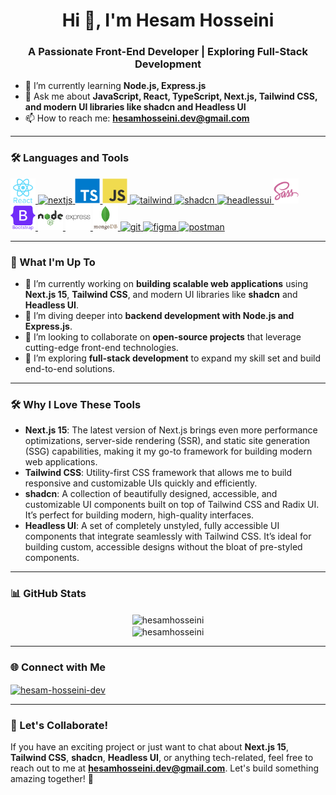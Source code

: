 <h1 align="center">Hi 👋, I'm Hesam Hosseini</h1>
<h3 align="center">A Passionate Front-End Developer | Exploring Full-Stack Development</h3>

- 🌱 I’m currently learning **Node.js, Express.js**
- 💬 Ask me about **JavaScript, React, TypeScript, Next.js, Tailwind CSS, and modern UI libraries like shadcn and Headless UI**
- 📫 How to reach me: **hesamhosseini.dev@gmail.com**

---

### 🛠️ Languages and Tools

<p align="left">
  <!-- Frontend -->
  <a href="https://reactjs.org/" target="_blank" rel="noreferrer">
    <img src="https://raw.githubusercontent.com/devicons/devicon/master/icons/react/react-original-wordmark.svg" alt="react" width="40" height="40"/>
  </a>
  <a href="https://nextjs.org/" target="_blank" rel="noreferrer">
    <img src="https://cdn.worldvectorlogo.com/logos/nextjs-2.svg" alt="nextjs" width="40" height="40"/>
  </a>
  <a href="https://www.typescriptlang.org/" target="_blank" rel="noreferrer">
    <img src="https://raw.githubusercontent.com/devicons/devicon/master/icons/typescript/typescript-original.svg" alt="typescript" width="40" height="40"/>
  </a>
  <a href="https://developer.mozilla.org/en-US/docs/Web/JavaScript" target="_blank" rel="noreferrer">
    <img src="https://raw.githubusercontent.com/devicons/devicon/master/icons/javascript/javascript-original.svg" alt="javascript" width="40" height="40"/>
  </a>
  <a href="https://tailwindcss.com/" target="_blank" rel="noreferrer">
    <img src="https://www.vectorlogo.zone/logos/tailwindcss/tailwindcss-icon.svg" alt="tailwind" width="40" height="40"/>
  </a>
  <a href="https://ui.shadcn.com/" target="_blank" rel="noreferrer">
    <img src="https://raw.githubusercontent.com/shadcn/ui/main/apps/www/public/icon.png" alt="shadcn" width="40" height="40"/>
  </a>
  <a href="https://headlessui.com/" target="_blank" rel="noreferrer">
    <img src="https://headlessui.com/img/logo-dark.svg" alt="headlessui" width="40" height="40"/>
  </a>
  <a href="https://sass-lang.com" target="_blank" rel="noreferrer">
    <img src="https://raw.githubusercontent.com/devicons/devicon/master/icons/sass/sass-original.svg" alt="sass" width="40" height="40"/>
  </a>
  <a href="https://getbootstrap.com" target="_blank" rel="noreferrer">
    <img src="https://raw.githubusercontent.com/devicons/devicon/master/icons/bootstrap/bootstrap-plain-wordmark.svg" alt="bootstrap" width="40" height="40"/>
  </a>
  <!-- Backend -->
  <a href="https://nodejs.org" target="_blank" rel="noreferrer">
    <img src="https://raw.githubusercontent.com/devicons/devicon/master/icons/nodejs/nodejs-original-wordmark.svg" alt="nodejs" width="40" height="40"/>
  </a>
  <a href="https://expressjs.com" target="_blank" rel="noreferrer">
    <img src="https://raw.githubusercontent.com/devicons/devicon/master/icons/express/express-original-wordmark.svg" alt="express" width="40" height="40"/>
  </a>
  <a href="https://www.mongodb.com/" target="_blank" rel="noreferrer">
    <img src="https://raw.githubusercontent.com/devicons/devicon/master/icons/mongodb/mongodb-original-wordmark.svg" alt="mongodb" width="40" height="40"/>
  </a>
  <!-- Tools -->
  <a href="https://git-scm.com/" target="_blank" rel="noreferrer">
    <img src="https://www.vectorlogo.zone/logos/git-scm/git-scm-icon.svg" alt="git" width="40" height="40"/>
  </a>
  <a href="https://www.figma.com/" target="_blank" rel="noreferrer">
    <img src="https://www.vectorlogo.zone/logos/figma/figma-icon.svg" alt="figma" width="40" height="40"/>
  </a>
  <a href="https://postman.com" target="_blank" rel="noreferrer">
    <img src="https://www.vectorlogo.zone/logos/getpostman/getpostman-icon.svg" alt="postman" width="40" height="40"/>
  </a>
</p>

---

### 🚀 What I'm Up To

- 🔭 I’m currently working on **building scalable web applications** using **Next.js 15**, **Tailwind CSS**, and modern UI libraries like **shadcn** and **Headless UI**.
- 🌱 I’m diving deeper into **backend development with Node.js and Express.js**.
- 👯 I’m looking to collaborate on **open-source projects** that leverage cutting-edge front-end technologies.
- 🤔 I’m exploring **full-stack development** to expand my skill set and build end-to-end solutions.

---

### 🛠️ Why I Love These Tools

- **Next.js 15**: The latest version of Next.js brings even more performance optimizations, server-side rendering (SSR), and static site generation (SSG) capabilities, making it my go-to framework for building modern web applications.
- **Tailwind CSS**: Utility-first CSS framework that allows me to build responsive and customizable UIs quickly and efficiently.
- **shadcn**: A collection of beautifully designed, accessible, and customizable UI components built on top of Tailwind CSS and Radix UI. It’s perfect for building modern, high-quality interfaces.
- **Headless UI**: A set of completely unstyled, fully accessible UI components that integrate seamlessly with Tailwind CSS. It’s ideal for building custom, accessible designs without the bloat of pre-styled components.

---

### 📊 GitHub Stats

<p align="center">
  <img align="center" src="https://github-readme-stats.vercel.app/api?username=hesamhosseini&show_icons=true&theme=radical&hide_border=true" alt="hesamhosseini" />
  <br/>
  <img align="center" src="https://github-readme-stats.vercel.app/api/top-langs?username=hesamhosseini&show_icons=true&theme=radical&hide_border=true&layout=compact" alt="hesamhosseini" />
</p>

---

### 🌐 Connect with Me

<p align="left">
  <a href="https://linkedin.com/in/hesam-hosseini-dev" target="blank">
    <img align="center" src="https://raw.githubusercontent.com/rahuldkjain/github-profile-readme-generator/master/src/images/icons/Social/linked-in-alt.svg" alt="hesam-hosseini-dev" height="30" width="40" />
  </a>
  <!-- Add more social links here if needed -->
</p>

---

### 📧 Let's Collaborate!

If you have an exciting project or just want to chat about **Next.js 15**, **Tailwind CSS**, **shadcn**, **Headless UI**, or anything tech-related, feel free to reach out to me at **hesamhosseini.dev@gmail.com**. Let's build something amazing together! 🚀
